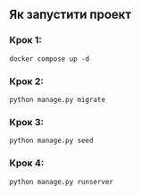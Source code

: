 ## Як запустити проект
### Крок 1:
``
docker compose up -d
``
### Крок 2:
``
python manage.py migrate
``
### Крок 3:
``
python manage.py seed
``

### Крок 4:
``
python manage.py runserver
``